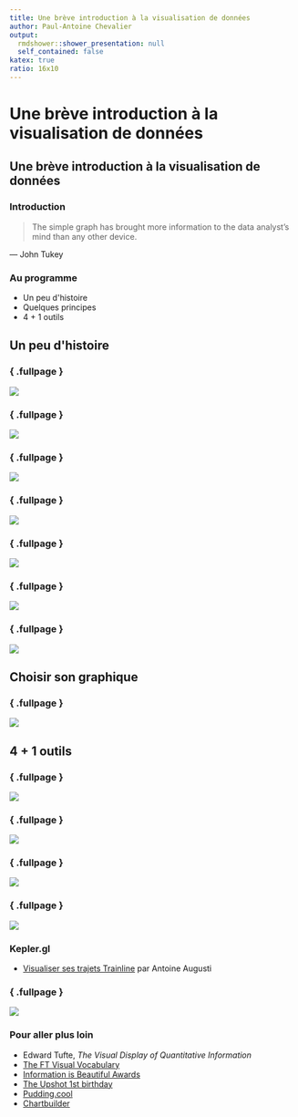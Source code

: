 ```yaml
---
title: Une brève introduction à la visualisation de données
author: Paul-Antoine Chevalier
output:
  rmdshower::shower_presentation: null
  self_contained: false
katex: true
ratio: 16x10
---
```


# Une brève introduction à la visualisation de données

## Une brève introduction à la visualisation de données

### Introduction

> The simple graph has brought more information to the data analyst’s mind than any other device.

— John Tukey

### Au programme

* Un peu d'histoire
* Quelques principes
* 4 + 1 outils

## Un peu d'histoire

### { .fullpage }

![](https://upload.wikimedia.org/wikipedia/commons/d/d8/Playfair\_TimeSeries.png)

### { .fullpage }

![](https://upload.wikimedia.org/wikipedia/commons/c/cc/Playfair\_interest\_national\_debt.png)

### { .fullpage }

![](https://upload.wikimedia.org/wikipedia/commons/a/a1/Playfair\_piecharts.jpg)

### { .fullpage }

![](https://upload.wikimedia.org/wikipedia/commons/5/55/Statistique\_compar%C3%A9e\_de\_l'%C3%A9tat\_de\_l'instruction\_et\_du\_nombre\_des\_crimes.jpg)

### { .fullpage }

![](https://upload.wikimedia.org/wikipedia/commons/f/fc/Mouvement\_quinquennial\_de\_la\_population\_par\_d%C3%A9partement\_depuis\_1801\_jusqu'en\_1881.png)

### { .fullpage }

[![](../../../diaporamas/image/bumpchart-migrations.png)](https://www.nytimes.com/interactive/2014/08/13/upshot/where-people-in-each-state-were-born.html)

### { .fullpage }

![](https://i1.wp.com/askmedia.fr/blog/wp-content/uploads/2014/10/what\_is\_Wikipedia\_about.jpg)

## Choisir son graphique

### { .fullpage }

[![](../../../diaporamas/image/visualvocabulary.png)](http://ft-interactive.github.io/visual-vocabulary/)

## 4 + 1 outils

### { .fullpage }

![](../../../diaporamas/image/datawrapper.png)

### { .fullpage }

![](../../../diaporamas/image/rawgraphs.png)

### { .fullpage }

![](../../../diaporamas/image/sirenenoel.png)

### { .fullpage }

![](https://pbs.twimg.com/media/DhKwT\_sW4AEkIwj.jpg:large)

### Kepler.gl

* [Visualiser ses trajets Trainline](https://twitter.com/AntoineAugusti/status/1048600809091596293) par Antoine Augusti

### { .fullpage }

![](../../../diaporamas/image/datafin.png)

### Pour aller plus loin

* Edward Tufte, _The Visual Display of Quantitative Information_
* [The FT Visual Vocabulary](http://ft-interactive.github.io/visual-vocabulary/)
* [Information is Beautiful Awards](https://www.informationisbeautifulawards.com)
* [The Upshot 1st birthday](https://www.nytimes.com/interactive/2015/04/22/upshot/happy-birthday-upshot.html)
* [Pudding.cool](https://pudding.cool)
* [Chartbuilder](https://quartz.github.io/Chartbuilder/)
